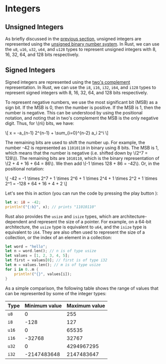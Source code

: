 # Integers

## Unsigned Integers

As briefly discussed in the [previous section](../README.md), unsigned integers are represented using the [unsigned binary number system](https://en.wikipedia.org/wiki/Binary_number#Unsigned_binary_numbers). In Rust, we can use the `u8`, `u16`, `u32`, `u64`, and `u128` types to represent unsigned integers with 8, 16, 32, 64, and 128 bits respectively.

## Signed Integers

Signed integers are represented using the [two's complement](https://en.wikipedia.org/wiki/Two%27s_complement) representation. In Rust, we can use the `i8`, `i16`, `i32`, `i64`, and `i128` types to represent signed integers with 8, 16, 32, 64, and 128 bits respectively.

To represent negative numbers, we use the most significant bit (MSB) as a sign bit. If the MSB is 0, then the number is positive. If the MSB is 1, then the number is negative. This can be understood by using the positional notation, and noting that in two's complement the MSB is the only negative digit. Thus, for \\(n\\) bits, we have:

\\[
    x = -a_{n-1} 2^{n-1} + \sum_{i=0}^{n-2} a_i 2^i
\\]

The remaining bits are used to shift the number up. For example, the number -42 is represented as `11010110` in binary using 8 bits. The MSB is 1, which means that the number is negative (i.e. shifted down by \\(2^7 = 128\\)). The remaining bits are `1010110`, which is the binary representation of \\(2 + 4 + 16 + 64 = 86\\). We then add \\(-1 \times 128 + 86 = -42\\). Or, in the positional notation:

\\[
    -42 = -1 \times 2^7 + 1 \times 2^6 + 1 \times 2^4 + 1 \times 2^2 + 1 \times 2^1 = -128 + 64 + 16 + 4 + 2
\\]

Let's see this in action (you can run the code by pressing the play button <i class="fa fa-play"></i>):

```rust
let x: i8 = -42;
println!("{:b}", x); // prints "11010110"
```

Rust also provides the `usize` and `isize` types, which are architecture-dependent and represent the size of a pointer. For example, on a 64-bit architecture, the `usize` type is equivalent to `u64`, and the `isize` type is equivalent to `i64`. They are also often used to represent the size of a collection, or the index of an element in a collection:

```rust
let word = "hello";
let n = word.len(); // n is of type usize
let values = [1, 2, 3, 4, 5];
let first = values[0]; // first is of type i32
let m = values.len(); // m is of type usize
for i in 0..m {
    println!("{}", values[i]);
}
```

As a simple comparison, the following table shows the range of values that can be represented by some of the integer types:

| Type | Minimum value | Maximum value |
| ---- | ------------- | ------------- |
| `u8` | 0 | 255 |
| `i8` | -128 | 127 |
| `u16` | 0 | 65535 |
| `i16` | -32768 | 32767 |
| `u32` | 0 | 4294967295 |
| `i32` | -2147483648 | 2147483647 |
